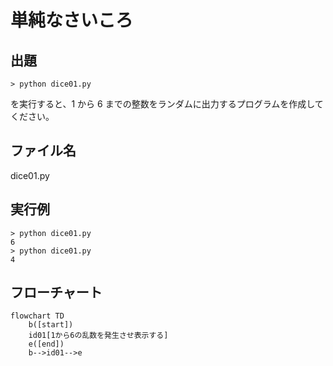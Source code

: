 # 単純なさいころ

## 出題

```shell
> python dice01.py
```

を実行すると、1 から 6 までの整数をランダムに出力するプログラムを作成してください。

## ファイル名

dice01.py

## 実行例

```sell:出力例
> python dice01.py
6
> python dice01.py
4
```

## フローチャート

```mermaid
flowchart TD
    b([start])
    id01[1から6の乱数を発生させ表示する]
    e([end])
    b-->id01-->e
```
